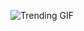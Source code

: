 
<!-- GIF_SECTION -->
![Trending GIF](https://media3.giphy.com/media/v1.Y2lkPThiYjIxNzcydm9odDlzOGQ1emprbnA1NjhmbXVycGwwcm1yeGVtNzJqYm5zZ29tdiZlcD12MV9naWZzX3NlYXJjaCZjdD1n/WQxhrCs2cHuyA/giphy.gif)
<!-- END_GIF_SECTION -->
